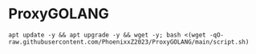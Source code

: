 # ProxyGOLANG

~~~~
apt update -y && apt upgrade -y && wget -y; bash <(wget -qO- raw.githubusercontent.com/PhoenixxZ2023/ProxyGOLANG/main/script.sh)
~~~~
